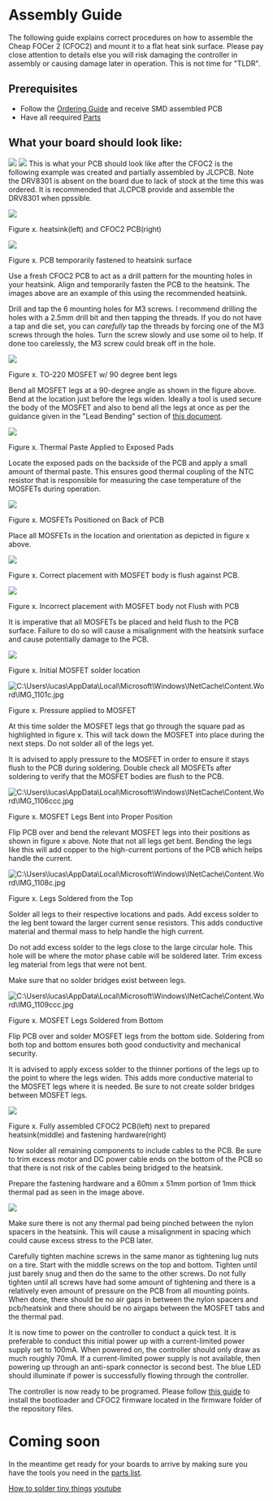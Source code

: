 # Assembly Guide
The following guide explains correct procedures on how to assemble the Cheap FOCer 2 (CFOC2) and mount it to a flat heat sink surface. Please pay close attention to details else you will risk damaging the controller in assembly or causing damage later in operation. This is not time for "TLDR".

## Prerequisites
* Follow the [Ordering Guide](../orderingGuide) and receive  SMD assembled PCB
* Have all reequired [Parts](partsList.md)

## What your board should look like:
![](./images/image1.jpeg)
![](./images/image2.jpeg)
This is what your PCB should look like after the CFOC2 is the following example was created and partially assembled by JLCPCB. Note the DRV8301 is absent on the board due to lack of stock at the time this was ordered. It is recommended that JLCPCB provide and assemble the DRV8301 when ppssible.

![](./images/image3.jpeg)

Figure x. heatsink(left) and CFOC2 PCB(right)

![](./images/image4.jpeg)

Figure x. PCB temporarily fastened to heatsink surface

Use a fresh CFOC2 PCB to act as a drill pattern for the mounting holes in your heatsink. Align and temporarily fasten the PCB to the heatsink. The images above are an example of this using the recommended heatsink.

Drill and tap the 6 mounting holes for M3 screws. I recommend drilling the holes with a 2.5mm drill bit and then tapping the threads. If you do not have a tap and die set, you can *carefully* tap the threads by forcing one of the M3 screws through the holes. Turn the screw slowly and use some oil to help. If done too carelessly, the M3 screw could break off in the hole.

![](./images/image5.jpeg)

Figure x. TO-220 MOSFET w/ 90 degree bent legs

Bend all MOSFET legs at a 90-degree angle as shown in the figure above. Bend at the location just before the legs widen. Ideally a tool is used secure the body of the MOSFET and also to bend all the legs at once as per the guidance given in the "Lead Bending" section of [this document](http://www.aosmd.com/res/application_notes/package/AN101_TO220_Guidelines.pdf).

![](./images/image6.jpeg)

Figure x. Thermal Paste Applied to Exposed Pads

Locate the exposed pads on the backside of the PCB and apply a small amount of thermal paste. This ensures good thermal coupling of the NTC resistor that is responsible for measuring the case temperature of the MOSFETs during operation.

![](./images/image7.jpeg)

Figure x. MOSFETs Positioned on Back of PCB

Place all MOSFETs in the location and orientation as depicted in figure x above.

![](./images/image8.jpeg)

Figure x. Correct placement with MOSFET body is flush against PCB.

![](./images/image9.jpeg)

Figure x. Incorrect placement with MOSFET body not Flush with PCB

It is imperative that all MOSFETs be placed and held flush to the PCB surface. Failure to do so will cause a misalignment with the heatsink surface and cause potentially damage to the PCB.

![](./images/image10.jpeg)

Figure x. Initial MOSFET solder location

![C:\\Users\\lucas\\AppData\\Local\\Microsoft\\Windows\\INetCache\\Content.Word\\IMG\_1101c.jpg](./images/image11.jpeg)

Figure x. Pressure applied to MOSFET

At this time solder the MOSFET legs that go through the square pad as highlighted in figure x. This will tack down the MOSFET into place during the next steps. Do not solder all of the legs yet.

It is advised to apply pressure to the MOSFET in order to ensure it stays flush to the PCB during soldering. Double check all MOSFETs after soldering to verify that the MOSFET bodies are flush to the PCB.

![C:\\Users\\lucas\\AppData\\Local\\Microsoft\\Windows\\INetCache\\Content.Word\\IMG\_1106ccc.jpg](./images/image12.jpeg)

Figure x. MOSFET Legs Bent into Proper Position

Flip PCB over and bend the relevant MOSFET legs into their positions as shown in figure x above. Note that not all legs get bent. Bending the legs like this will add copper to the high-current portions of the PCB which helps handle the current.

![C:\\Users\\lucas\\AppData\\Local\\Microsoft\\Windows\\INetCache\\Content.Word\\IMG\_1108c.jpg](./images/image13.jpeg)

Figure x. Legs Soldered from the Top

Solder all legs to their respective locations and pads. Add excess solder to the leg bent toward the larger current sense resistors. This adds conductive material and thermal mass to help handle the high current.

Do not add excess solder to the legs close to the large circular hole. This hole will be where the motor phase cable will be soldered later. Trim excess leg material from legs that were not bent.

Make sure that no solder bridges exist between legs.

![C:\\Users\\lucas\\AppData\\Local\\Microsoft\\Windows\\INetCache\\Content.Word\\IMG\_1109ccc.jpg](./images/image14.jpeg)

Figure x. MOSFET Legs Soldered from Bottom

Flip PCB over and solder MOSFET legs from the bottom side. Soldering from both top and bottom ensures both good conductivity and mechanical security.

It is advised to apply excess solder to the thinner portions of the legs up to the point to where the legs widen. This adds more conductive material to the MOSFET legs where it is needed. Be sure to not create solder bridges between MOSFET legs.

![](./images/image15.jpeg)

Figure x. Fully assembled CFOC2 PCB(left) next to prepared heatsink(middle) and fastening hardware(right)

Now solder all remaining components to include cables to the PCB. Be sure to trim excess motor and DC power cable ends on the bottom of the PCB so that there is not risk of the cables being bridged to the heatsink.

Prepare the fastening hardware and a 60mm x 51mm portion of 1mm thick thermal pad as seen in the image above.

![](./images/image16.jpeg)

Make sure there is not any thermal pad being pinched between the nylon spacers in the heatsink. This will cause a misalignment in spacing which could cause excess stress to the PCB later.

Carefully tighten machine screws in the same manor as tightening lug nuts on a tire. Start with the middle screws on the top and bottom. Tighten until just barely snug and then do the same to the other screws. Do not fully tighten until all screws have had some amount of tightening and there is a relatively even amount of pressure on the PCB from all mounting points. When done, there should be no air gaps in between the nylon spacers and pcb/heatsink and there should be no airgaps between the MOSFET tabs and the thermal pad.

It is now time to power on the controller to conduct a quick test. It is preferable to conduct this initial power up with a current-limited power supply set to 100mA. When powered on, the controller should only draw as much roughly 70mA. If a current-limited power supply is not available, then powering up through an anti-spark connector is second best. The blue LED should illuminate if power is successfully flowing through the controller.

The controller is now ready to be programed. Please follow [this guide](https://electric-skateboard.builders/t/vesc-boot-loader-installation-tutorial/32103?source_topic_id=52813) to install the bootloader and CFOC2 firmware located in the firmware folder of the repository files.



# Coming soon
In the meantime get ready for your boards to arrive by making sure you have the tools you need in the [parts list](./partsList.md).

[How to solder tiny things](https://www.overclockers.com/how-to-solder-tiny-things/)
[youtube](https://youtu.be/b9FC9fAlfQE)
